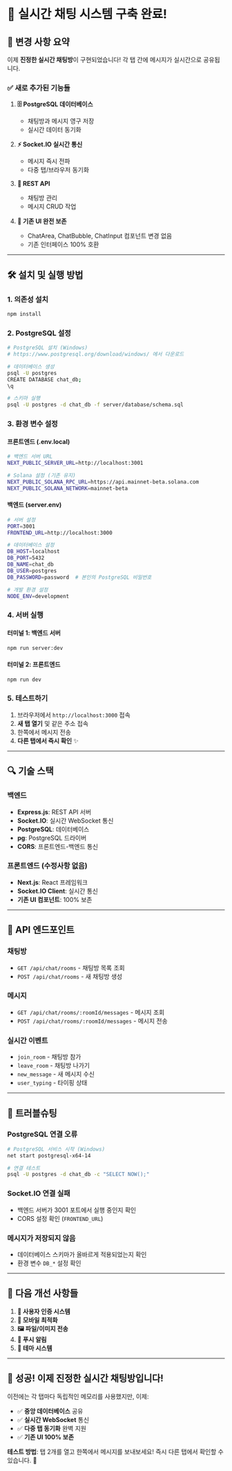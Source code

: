 # 🚀 실시간 채팅 시스템 구축 완료!

## 🎯 **변경 사항 요약**

이제 **진정한 실시간 채팅방**이 구현되었습니다! 각 탭 간에 메시지가 실시간으로 공유됩니다.

### ✅ **새로 추가된 기능들**

1. **🗄️ PostgreSQL 데이터베이스**
   - 채팅방과 메시지 영구 저장
   - 실시간 데이터 동기화

2. **⚡ Socket.IO 실시간 통신**
   - 메시지 즉시 전파
   - 다중 탭/브라우저 동기화

3. **🔗 REST API**
   - 채팅방 관리
   - 메시지 CRUD 작업

4. **🔧 기존 UI 완전 보존**
   - ChatArea, ChatBubble, ChatInput 컴포넌트 변경 없음
   - 기존 인터페이스 100% 호환

---

## 🛠️ **설치 및 실행 방법**

### 1. **의존성 설치**
```bash
npm install
```

### 2. **PostgreSQL 설정**
```bash
# PostgreSQL 설치 (Windows)
# https://www.postgresql.org/download/windows/ 에서 다운로드

# 데이터베이스 생성
psql -U postgres
CREATE DATABASE chat_db;
\q

# 스키마 실행
psql -U postgres -d chat_db -f server/database/schema.sql
```

### 3. **환경 변수 설정**

#### **프론트엔드 (.env.local)**
```bash
# 백엔드 서버 URL
NEXT_PUBLIC_SERVER_URL=http://localhost:3001

# Solana 설정 (기존 유지)
NEXT_PUBLIC_SOLANA_RPC_URL=https://api.mainnet-beta.solana.com
NEXT_PUBLIC_SOLANA_NETWORK=mainnet-beta
```

#### **백엔드 (server.env)**
```bash
# 서버 설정
PORT=3001
FRONTEND_URL=http://localhost:3000

# 데이터베이스 설정
DB_HOST=localhost
DB_PORT=5432
DB_NAME=chat_db
DB_USER=postgres
DB_PASSWORD=password  # 본인의 PostgreSQL 비밀번호

# 개발 환경 설정
NODE_ENV=development
```

### 4. **서버 실행**

#### **터미널 1: 백엔드 서버**
```bash
npm run server:dev
```

#### **터미널 2: 프론트엔드**
```bash
npm run dev
```

### 5. **테스트하기**
1. 브라우저에서 `http://localhost:3000` 접속
2. **새 탭 열기** 및 같은 주소 접속
3. 한쪽에서 메시지 전송
4. **다른 탭에서 즉시 확인** ✨

---

## 🔍 **기술 스택**

### **백엔드**
- **Express.js**: REST API 서버
- **Socket.IO**: 실시간 WebSocket 통신
- **PostgreSQL**: 데이터베이스
- **pg**: PostgreSQL 드라이버
- **CORS**: 프론트엔드-백엔드 통신

### **프론트엔드 (수정사항 없음)**
- **Next.js**: React 프레임워크
- **Socket.IO Client**: 실시간 통신
- **기존 UI 컴포넌트**: 100% 보존

---

## 📡 **API 엔드포인트**

### **채팅방**
- `GET /api/chat/rooms` - 채팅방 목록 조회
- `POST /api/chat/rooms` - 새 채팅방 생성

### **메시지**
- `GET /api/chat/rooms/:roomId/messages` - 메시지 조회
- `POST /api/chat/rooms/:roomId/messages` - 메시지 전송

### **실시간 이벤트**
- `join_room` - 채팅방 참가
- `leave_room` - 채팅방 나가기
- `new_message` - 새 메시지 수신
- `user_typing` - 타이핑 상태

---

## 🔧 **트러블슈팅**

### **PostgreSQL 연결 오류**
```bash
# PostgreSQL 서비스 시작 (Windows)
net start postgresql-x64-14

# 연결 테스트
psql -U postgres -d chat_db -c "SELECT NOW();"
```

### **Socket.IO 연결 실패**
- 백엔드 서버가 3001 포트에서 실행 중인지 확인
- CORS 설정 확인 (`FRONTEND_URL`)

### **메시지가 저장되지 않음**
- 데이터베이스 스키마가 올바르게 적용되었는지 확인
- 환경 변수 `DB_*` 설정 확인

---

## 🚀 **다음 개선 사항들**

1. **🔐 사용자 인증 시스템**
2. **📱 모바일 최적화**
3. **🖼️ 파일/이미지 전송**
4. **🔔 푸시 알림**
5. **🎨 테마 시스템**

---

## 🎉 **성공! 이제 진정한 실시간 채팅방입니다!**

이전에는 각 탭마다 독립적인 메모리를 사용했지만, 이제:
- ✅ **중앙 데이터베이스** 공유
- ✅ **실시간 WebSocket** 통신
- ✅ **다중 탭 동기화** 완벽 지원
- ✅ **기존 UI 100% 보존**

**테스트 방법**: 탭 2개를 열고 한쪽에서 메시지를 보내보세요! 즉시 다른 탭에서 확인할 수 있습니다. 🎯 